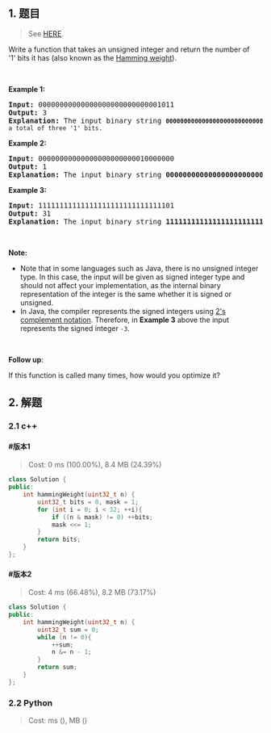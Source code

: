 ## 1. 题目

> See [HERE](https://leetcode.com/problems/number-of-1-bits/).

<div><p>Write a function that takes an unsigned integer and return&nbsp;the number of '1'&nbsp;bits it has (also known as the <a href="http://en.wikipedia.org/wiki/Hamming_weight" target="_blank">Hamming weight</a>).</p>

<p>&nbsp;</p>

<p><strong>Example 1:</strong></p>

<pre><strong>Input:</strong> 00000000000000000000000000001011
<strong>Output:</strong> 3
<strong>Explanation: </strong>The input binary string <code><strong>00000000000000000000000000001011</strong>&nbsp;has a total of three '1' bits.</code>
</pre>

<p><strong>Example 2:</strong></p>

<pre><strong>Input:</strong> 00000000000000000000000010000000
<strong>Output:</strong> 1
<strong>Explanation: </strong>The input binary string <strong>00000000000000000000000010000000</strong>&nbsp;has a total of one '1' bit.
</pre>

<p><strong>Example 3:</strong></p>

<pre><strong>Input:</strong> 11111111111111111111111111111101
<strong>Output:</strong> 31
<strong>Explanation: </strong>The input binary string <strong>11111111111111111111111111111101</strong> has a total of thirty one '1' bits.</pre>

<p>&nbsp;</p>

<p><strong>Note:</strong></p>

<ul>
	<li>Note that in some languages such as Java, there is no unsigned integer type. In this case, the input will be given as signed integer type and should not affect your implementation, as the internal binary representation of the integer is the same whether it is signed or unsigned.</li>
	<li>In Java,&nbsp;the compiler represents the signed integers using <a href="https://en.wikipedia.org/wiki/Two%27s_complement" target="_blank">2's complement notation</a>. Therefore, in <strong>Example 3</strong>&nbsp;above the input represents the signed integer <code>-3</code>.</li>
</ul>

<p>&nbsp;</p>

<p><b>Follow up</b>:</p>

<p>If this function is called many times, how would you optimize it?</p>
</div>

## 2. 解题

### 2.1 c++

#### #版本1

> Cost: 0 ms (100.00%), 8.4 MB (24.39%)

```cpp
class Solution {
public:
    int hammingWeight(uint32_t n) {
        uint32_t bits = 0, mask = 1;
        for (int i = 0; i < 32; ++i){
            if ((n & mask) != 0) ++bits;
            mask <<= 1;
        }
        return bits;
    }
};
```

#### #版本2

> Cost: 4 ms (66.48%), 8.2 MB (73.17%)

```cpp
class Solution {
public:
    int hammingWeight(uint32_t n) {
        uint32_t sum = 0;
        while (n != 0){
            ++sum;
            n &= n - 1;
        }
        return sum;
    }
};
```

### 2.2 Python

> Cost: ms (), MB ()

```python

```
